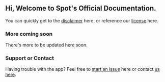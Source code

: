 ## Hi, Welcome to Spot's Official Documentation.

You can quickly get to the [disclaimer](DISCLAIMER.html) here, or reference our [license](https://github.com/thecokerdavid/Spot/blob/master/LICENSE) here.

### More coming soon

There's more to be updated here soon.

### Support or Contact

Having trouble with the app? Feel free to [start an issue](https://github.com/thecokerdavid/Spot/issues/new) here or contact [us here](mailto:appsbydavidcoker@gmail.com).
